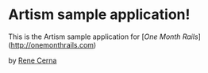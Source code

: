 # Artism sample application!

This is the Artism sample application for
[*One Month Rails*] (http://onemonthrails.com)

by [Rene Cerna](http://ReneCerna.com)
